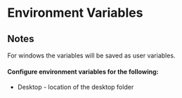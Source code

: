 # Environment Variables
## Notes
For windows the variables will be saved as user variables.
#### Configure environment variables for the following:
- Desktop - location of the desktop folder
